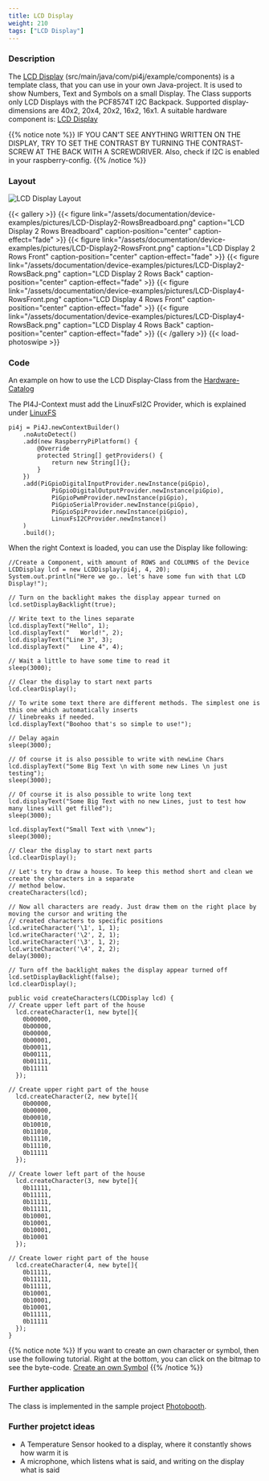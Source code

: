 ```yaml
---
title: LCD Display
weight: 210
tags: ["LCD Display"]
---
```

### Description
The [LCD Display](https://github.com/Pi4J/pi4j-example-components/tree/Dev-Arcade/src/main/java/com/pi4j/example/components) (src/main/java/com/pi4j/example/components) is a template class, that you can use in your own Java-project.
It is used to show Numbers, Text and Symbols on a small Display.
The Class supports only LCD Displays with the PCF8574T I2C Backpack. Supported display-dimensions are 40x2, 20x4, 20x2, 16x2, 16x1.
A suitable hardware component is: [LCD Display](https://www.berrybase.de/sensoren-module/displays/alphanumerische-displays/alphanumerisches-lcd-16x2-blau/wei-223-mit-i2c-backpack)

{{% notice note %}}
IF YOU CAN'T SEE ANYTHING WRITTEN ON THE DISPLAY, TRY TO SET THE CONTRAST BY TURNING THE CONTRAST-SCREW AT THE BACK WITH A SCREWDRIVER.
Also, check if I2C is enabled in your raspberry-config.
{{% /notice %}}

### Layout
![LCD Display Layout](/assets/documentation/device-examples/Layout-LCDDisplay.png)

{{< gallery >}}
{{< figure link="/assets/documentation/device-examples/pictures/LCD-Display2-RowsBreadboard.png" caption="LCD Display 2 Rows Breadboard" caption-position="center" caption-effect="fade" >}}
{{< figure link="/assets/documentation/device-examples/pictures/LCD-Display2-RowsFront.png" caption="LCD Display 2 Rows Front" caption-position="center" caption-effect="fade" >}}
{{< figure link="/assets/documentation/device-examples/pictures/LCD-Display2-RowsBack.png" caption="LCD Display 2 Rows Back" caption-position="center" caption-effect="fade" >}}
{{< figure link="/assets/documentation/device-examples/pictures/LCD-Display4-RowsFront.png" caption="LCD Display 4 Rows Front" caption-position="center" caption-effect="fade" >}}
{{< figure link="/assets/documentation/device-examples/pictures/LCD-Display4-RowsBack.png" caption="LCD Display 4 Rows Back" caption-position="center" caption-effect="fade" >}}
{{< /gallery >}}
{{< load-photoswipe >}}

### Code
An example on how to use the LCD Display-Class from the [Hardware-Catalog](https://github.com/Pi4J/pi4j-example-components)

The PI4J-Context must add the LinuxFsI2C Provider, which is explained under [LinuxFS](/documentation/providers/linuxfs/)
```
pi4j = Pi4J.newContextBuilder()
	.noAutoDetect()
	.add(new RaspberryPiPlatform() {
		@Override
		protected String[] getProviders() {
			return new String[]{};
		}
	})
	.add(PiGpioDigitalInputProvider.newInstance(piGpio),
			PiGpioDigitalOutputProvider.newInstance(piGpio),
			PiGpioPwmProvider.newInstance(piGpio),
			PiGpioSerialProvider.newInstance(piGpio),
			PiGpioSpiProvider.newInstance(piGpio),
			LinuxFsI2CProvider.newInstance()
	)
	.build();
```
When the right Context is loaded, you can use the Display like following:
```
//Create a Component, with amount of ROWS and COLUMNS of the Device
LCDDisplay lcd = new LCDDisplay(pi4j, 4, 20);
System.out.println("Here we go.. let's have some fun with that LCD Display!");

// Turn on the backlight makes the display appear turned on
lcd.setDisplayBacklight(true);

// Write text to the lines separate
lcd.displayText("Hello", 1);
lcd.displayText("   World!", 2);
lcd.displayText("Line 3", 3);
lcd.displayText("   Line 4", 4);

// Wait a little to have some time to read it
sleep(3000);

// Clear the display to start next parts
lcd.clearDisplay();

// To write some text there are different methods. The simplest one is this one which automatically inserts
// linebreaks if needed.
lcd.displayText("Boohoo that's so simple to use!");

// Delay again
sleep(3000);

// Of course it is also possible to write with newLine Chars
lcd.displayText("Some Big Text \n with some new Lines \n just testing");
sleep(3000);

// Of course it is also possible to write long text
lcd.displayText("Some Big Text with no new Lines, just to test how many lines will get filled");
sleep(3000);

lcd.displayText("Small Text with \nnew");
sleep(3000);

// Clear the display to start next parts
lcd.clearDisplay();

// Let's try to draw a house. To keep this method short and clean we create the characters in a separate
// method below.
createCharacters(lcd);

// Now all characters are ready. Just draw them on the right place by moving the cursor and writing the
// created characters to specific positions
lcd.writeCharacter('\1', 1, 1);
lcd.writeCharacter('\2', 2, 1);
lcd.writeCharacter('\3', 1, 2);
lcd.writeCharacter('\4', 2, 2);
delay(3000);

// Turn off the backlight makes the display appear turned off
lcd.setDisplayBacklight(false);
lcd.clearDisplay();

public void createCharacters(LCDDisplay lcd) {
// Create upper left part of the house
  lcd.createCharacter(1, new byte[]{
	0b00000,
	0b00000,
	0b00000,
	0b00001,
	0b00011,
	0b00111,
	0b01111,
	0b11111
  });

// Create upper right part of the house
  lcd.createCharacter(2, new byte[]{
	0b00000,
	0b00000,
	0b00010,
	0b10010,
	0b11010,
	0b11110,
	0b11110,
	0b11111
  });

// Create lower left part of the house
  lcd.createCharacter(3, new byte[]{
	0b11111,
	0b11111,
	0b11111,
	0b11111,
	0b10001,
	0b10001,
	0b10001,
	0b10001
  });

// Create lower right part of the house
  lcd.createCharacter(4, new byte[]{
	0b11111,
	0b11111,
	0b11111,
	0b10001,
	0b10001,
	0b10001,
	0b11111,
	0b11111
  });
}
```
{{% notice note %}}
If you want to create an own character or symbol, then use the following tutorial. Right at the bottom, you can click on the bitmap to see the byte-code.
[Create an own Symbol](https://www.8051projects.net/lcd-interfacing/lcd-custom-character.php)
{{% /notice %}}

### Further application
The class is implemented in the sample project [Photobooth](https://github.com/DieterHolz/PhotoBooth).

### Further projetct ideas
- A Temperature Sensor hooked to a display, where it constantly shows how warm it is
- A microphone, which listens what is said, and writing on the display what is said
